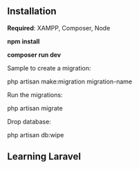 ## Installation

**Required**: XAMPP, Composer, Node

**npm install**

**composer run dev**

Sample to create a migration:

php artisan make:migration migration-name

Run the migrations:

php artisan migrate

Drop database:

php artisan db:wipe

## Learning Laravel

